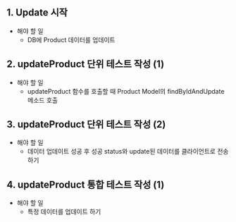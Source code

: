 ## 1. Update 시작
* 해야 할 일
  * DB에 Product 데이터를 업데이트

## 2. updateProduct 단위 테스트 작성 (1)
* 해야 할 일
  * updateProduct 함수를 호출할 때 Product Model의 findByIdAndUpdate 메소드 호출

## 3. updateProduct 단위 테스트 작성 (2)
* 해야 할 일
  * 데이터 업데이트 성공 후 성공 status와 update된 데이터를 클라이언트로 전송하기

## 4. updateProduct 통합 테스트 작성 (1)
* 해야 할 일
  * 특정 데이터를 업데이트 하기

